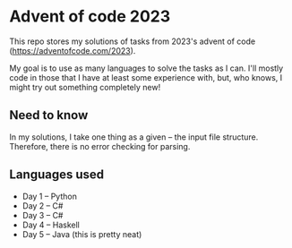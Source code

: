 # Advent of code 2023

This repo stores my solutions of tasks from 2023's advent of code (https://adventofcode.com/2023).

My goal is to use as many languages to solve the tasks as I can. I'll mostly code in those that I have at least some experience with, but, who knows, I might try out something completely new!

## Need to know

In my solutions, I take one thing as a given – the input file structure. Therefore, there is no error checking for parsing.

## Languages used

- Day 1 – Python
- Day 2 – C#
- Day 3 – C#
- Day 4 – Haskell
- Day 5 – Java (this is pretty neat)
